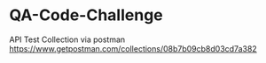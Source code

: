 # QA-Code-Challenge

API Test Collection via postman
https://www.getpostman.com/collections/08b7b09cb8d03cd7a382


